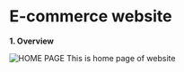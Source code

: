 # E-commerce website
**1. Overview** 

![HOME PAGE](https://res.cloudinary.com/dodip3vc2/image/upload/v1708005882/Screenshot_2024-02-15_210206_torlk1.png)
This is home page of website


